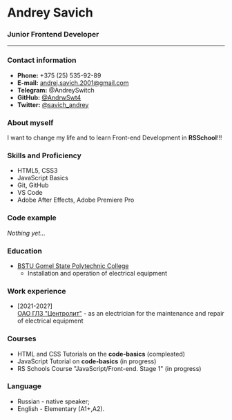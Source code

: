 # Andrey Savich

### Junior Frontend Developer

---

### Contact information

- **Phone:** +375 (25) 535-92-89 </br>
- **E-mail:** andrej.savich.2001@gmail.com </br>
- **Telegram:** @AndreySwitch </br>
- **GitHub:** [@AndrwSwt4](https://github.com/AndrwSwt4) </br>
- **Twitter:** [@savich_andrey](https://twitter.com/savich_andrey)

### About myself

I want to change my life and to learn Front-end Development in **RSSchool**!!!

### Skills and Proficiency

- HTML5, CSS3
- JavaScript Basics
- Git, GitHub
- VS Code
- Adobe After Effects, Adobe Premiere Pro

### Code example

*Nothing yet...*

### Education

- [BSTU Gomel State Polytechnic College](https://gomel.belstu.by)
  - Installation and operation of electrical equipment

### Work experience

- [2021-202?] </br>
[OAO ГЛЗ "Центролит"](https://www.glz-centrolit.by) - as an electrician for the maintenance and repair of electrical equipment

### Courses

- HTML and CSS Tutorials on the **code-basics** (compleated)
- JavaScript Tutorial on **code-basics** (in progress)
- RS Schools Course "JavaScript/Front-end. Stage 1" (in progress)

### Language

- Russian - native speaker;
- English - Elementary (A1+,A2).